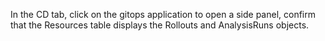In the CD tab, click on the gitops application to open a side panel, confirm that the Resources table displays the Rollouts and AnalysisRuns objects.
